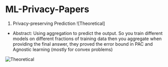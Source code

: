 # ML-Privacy-Papers
1. Privacy-preserving Prediction ![Theoretical]
* Abstract: 
Using aggregation to predict the output. So you train different models on different fractions of training data then you aggregate when providing the final answer, they proved the error bound in PAC and Agnostic learning (mostly for convex problems)



![Theoretical](https://i.imgur.com/IP38qWp.png)

